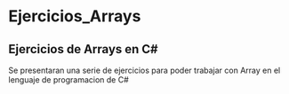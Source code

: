 # Ejercicios_Arrays
Ejercicios de Arrays en C# 
---------------------------
Se presentaran una serie de ejercicios para poder trabajar con Array en el lenguaje de programacion de C#
